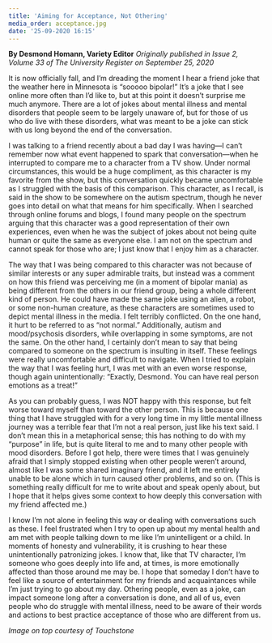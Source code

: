```yaml
---
title: 'Aiming for Acceptance, Not Othering'
media_order: acceptance.jpg
date: '25-09-2020 16:15'
---
```


**By Desmond Homann, Variety Editor** _Originally published in Issue 2, Volume 33 of The University Register on September 25, 2020_

It is now officially fall, and I’m dreading the moment I hear a friend joke that the weather here in Minnesota is “sooooo bipolar!” It’s a joke that I see online more often than I’d like to, but at this point it doesn’t surprise me much anymore. There are a lot of jokes about mental illness and mental disorders that people seem to be largely unaware of, but for those of us who do live with these disorders, what was meant to be a joke can stick with us long beyond the end of the conversation.

I was talking to a friend recently about a bad day I was having—I can’t remember now what event happened to spark that conversation—when he interrupted to compare me to a character from a TV show. Under normal circumstances, this would be a huge compliment, as this character is my favorite from the show, but this conversation quickly became uncomfortable as I struggled with the basis of this comparison. This character, as I recall, is said in the show to be somewhere on the autism spectrum, though he never goes into detail on what that means for him specifically. When I searched through online forums and blogs, I found many people on the spectrum arguing that this character was a good representation of their own experiences, even when he was the subject of jokes about not being quite human or quite the same as everyone else. I am not on the spectrum and cannot speak for those who are; I just know that I enjoy him as a character.

The way that I was being compared to this character was not because of similar interests or any super admirable traits, but instead was a comment on how this friend was perceiving me (in a moment of bipolar mania)  as being different from the others in our friend group, being a whole different kind of person. He could have made the same joke using an alien, a robot, or some non-human creature, as these characters are sometimes used to depict mental illness in the media. I felt terribly conflicted. On the one hand, it hurt to be referred to as “not normal.” Additionally, autism and mood/psychosis disorders, while overlapping in some symptoms, are not the same. On the other hand, I certainly don’t mean to say that being compared to someone on the spectrum is insulting in itself. These feelings were really uncomfortable and difficult to navigate. When I tried to explain the way that I was feeling hurt, I was met with an even worse response, though again unintentionally: “Exactly, Desmond. You can have real person emotions as a treat!”

As you can probably guess, I was NOT happy with this response, but felt worse toward myself than toward the other person. This is because one thing that I have struggled with for a very long time in my little mental illness journey was a terrible fear that I’m not a real person, just like his text said. I don’t mean this in a metaphorical sense; this has nothing to do with my “purpose” in life, but is quite literal to me and to many other people with mood disorders. Before I got help, there were times that I was genuinely afraid that I simply stopped existing when other people weren’t around, almost like I was some shared imaginary friend, and it left me entirely unable to be alone which in turn caused other problems, and so on. (This is something really difficult for me to write about and speak openly about, but I hope 
that it helps gives some context to how deeply this conversation with my friend affected me.)

I know I’m not alone in feeling this way or dealing with conversations such as these. I feel frustrated when I try to open up about my mental health and am met with people talking down to me like I’m unintelligent or a child. In moments of honesty and vulnerability, it is crushing to hear these unintentionally patronizing jokes. I know that, like that TV character, I’m someone who goes deeply into life and, at times, is more emotionally affected than those around me may be. I hope that someday I don’t have to feel like a source of entertainment for my friends and acquaintances while I’m just trying to go about my day. Othering people, even as a joke, can impact someone long after a conversation is done, and all of us, even people who do struggle with mental illness, need to be aware of their words and actions to best practice acceptance of those who are different from us.

_Image on top courtesy of Touchstone_